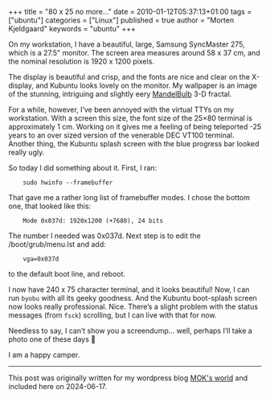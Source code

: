 +++
title = "80 x 25 no more..."
date = 2010-01-12T05:37:13+01:00
tags = ["ubuntu"]
categories = ["Linux"]
published = true
author = "Morten Kjeldgaard"
keywords = "ubuntu"
+++

On my workstation, I have a beautiful, large, Samsung SyncMaster 275,
which is a 27.5" monitor. The screen area measures around 58 x 37 cm,
and the nominal resolution is 1920 x 1200 pixels.

The display is beautiful and crisp, and the fonts are nice and clear
on the X-display, and Kubuntu looks lovely on the monitor. My
wallpaper is an image of the stunning, intriguing and slightly eery
[MandelBulb][mandelbulb] 3-D fractal.

For a while, however, I’ve been annoyed with the virtual TTYs on my
workstation. With a screen this size, the font size of the 25×80
terminal is approximately 1 cm. Working on it gives me a feeling of
being teleported -25 years to an over sized version of the venerable
DEC VT100 terminal. Another thing, the Kubuntu splash screen with the
blue progress bar looked really ugly.

So today I did something about it. First, I ran:

```shell
    sudo hwinfo --framebuffer
```

That gave me a rather long list of framebuffer modes. I chose the
bottom one, that looked like this:

```shell
    Mode 0x037d: 1920x1200 (+7680), 24 bits
```

The number I needed was 0x037d. Next step is to edit the
/boot/grub/menu.lst and add:

```shell
    vga=0x037d
```

to the default boot line, and reboot.

I now have 240 x 75 character terminal, and it looks beautiful! Now, I
can run `byobu` with all its geeky goodness. And the Kubuntu boot-splash
screen now looks really professional. Nice. There’s a slight problem
with the status messages (from `fsck`) scrolling, but I can live with
that for now.

Needless to say, I can’t show you a screendump… well, perhaps I’ll
take a photo one of these days 🙂

I am a happy camper.

---

This post was originally written for my wordpress blog [MOK's
world][moks-world] and included here on 2024-06-17.

[mandelbulb]: http://adsadsf.dk
[moks-world]: https://mok0.wordpress.com/2010/01/12/32/
